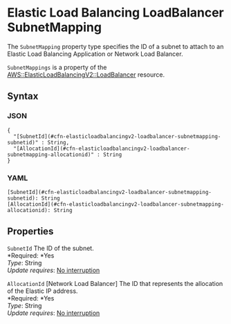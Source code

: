 # Elastic Load Balancing LoadBalancer SubnetMapping<a name="aws-properties-elasticloadbalancingv2-loadbalancer-subnetmapping"></a>

<a name="aws-properties-elasticloadbalancingv2-loadbalancer-subnetmapping-description"></a>The `SubnetMapping` property type specifies the ID of a subnet to attach to an Elastic Load Balancing Application or Network Load Balancer\.

<a name="aws-properties-elasticloadbalancingv2-loadbalancer-subnetmapping-inheritance"></a> `SubnetMappings` is a property of the [AWS::ElasticLoadBalancingV2::LoadBalancer](aws-resource-elasticloadbalancingv2-loadbalancer.md) resource\. 

## Syntax<a name="w3ab2c21c14d862b7"></a>

### JSON<a name="aws-properties-elasticloadbalancingv2-loadbalancer-subnetmapping-syntax.json"></a>

```
{
  "[SubnetId](#cfn-elasticloadbalancingv2-loadbalancer-subnetmapping-subnetid)" : String,
  "[AllocationId](#cfn-elasticloadbalancingv2-loadbalancer-subnetmapping-allocationid)" : String
}
```

### YAML<a name="aws-properties-elasticloadbalancingv2-loadbalancer-subnetmapping-syntax.yaml"></a>

```
[SubnetId](#cfn-elasticloadbalancingv2-loadbalancer-subnetmapping-subnetid): String
[AllocationId](#cfn-elasticloadbalancingv2-loadbalancer-subnetmapping-allocationid): String
```

## Properties<a name="w3ab2c21c14d862b9"></a>

`SubnetId`  <a name="cfn-elasticloadbalancingv2-loadbalancer-subnetmapping-subnetid"></a>
The ID of the subnet\.  
*Required: *Yes  
*Type*: String  
*Update requires*: [No interruption](using-cfn-updating-stacks-update-behaviors.md#update-no-interrupt)

`AllocationId`  <a name="cfn-elasticloadbalancingv2-loadbalancer-subnetmapping-allocationid"></a>
\[Network Load Balancer\] The ID that represents the allocation of the Elastic IP address\.  
*Required: *Yes  
*Type*: String  
*Update requires*: [No interruption](using-cfn-updating-stacks-update-behaviors.md#update-no-interrupt)